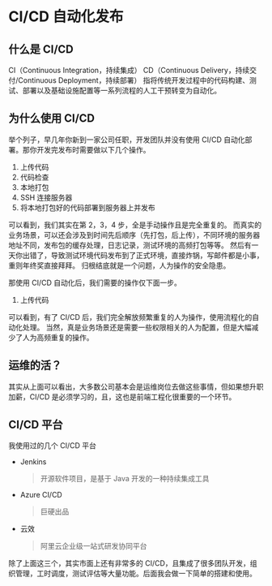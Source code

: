 # CI/CD 自动化发布

## 什么是 CI/CD

CI（Continuous Integration，持续集成）
CD（Continuous Delivery，持续交付/Continuous Deployment，持续部署）
指将传统开发过程中的代码构建、测试、部署以及基础设施配置等一系列流程的人工干预转变为自动化。

## 为什么使用 CI/CD

举个列子，早几年你新到一家公司任职，开发团队并没有使用 CI/CD 自动化部署。那你开发完发布时需要做以下几个操作。

1. 上传代码
2. 代码检查
3. 本地打包
4. SSH 连接服务器
5. 将本地打包好的代码部署到服务器上并发布

可以看到，我们其实在第 2，3，4 步，全是手动操作且是完全重复的。
而真实的业务场景，可以还会涉及到时间先后顺序（先打包，后上传），不同环境的服务器地址不同，发布包的缓存处理，日志记录，测试环境的高频打包等等。
然后有一天你出错了，导致测试环境代码发布到了正式环境，直接炸锅，写邮件都是小事，重则年终奖直接拜拜。
归根结底就是一个问题，人为操作的安全隐患。

那使用 CI/CD 自动化后，我们需要的操作仅下面一步。

1. 上传代码

可以看到，有了 CI/CD 后，我们完全解放频繁重复的人为操作，使用流程化的自动化处理。
当然，真是业务场景还是需要一些权限相关的人为配置，但是大幅减少了人为高频重复的操作。

## 运维的活？

其实从上面可以看出，大多数公司基本会是运维岗位去做这些事情，但如果想升职加薪，CI/CD 是必须学习的，且，这也是前端工程化很重要的一个环节。

## CI/CD 平台

我使用过的几个 CI/CD 平台

- Jenkins
  > 开源软件项目，是基于 Java 开发的一种持续集成工具
- Azure CI/CD
  > 巨硬出品
- 云效
  > 阿里云企业级一站式研发协同平台

除了上面这三个，其实市面上还有非常多的 CI/CD，且集成了很多团队开发，组织管理，工时调度，测试评估等大量功能。后面我会做一下简单的搭建和使用。
